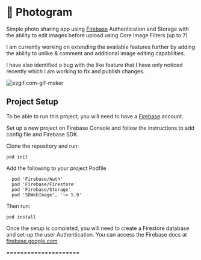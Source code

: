 # 📸 Photogram

Simple photo sharing app using <a href="https://firebase.google.com" target="_blank">Firebase</a> Authentication and Storage with the ability to edit images before upload using Core Image Filters (up to 7)

I am currently working on extending the available features further by adding the ability to unlike & comment and additional image editing capabilities. 

I have also identified a bug with the like feature that I have only noticed recently which I am working to fix and publish changes.

![ezgif com-gif-maker](https://user-images.githubusercontent.com/11230240/139673776-596ee69c-b5f3-4922-84f5-8132aa30c591.gif)

## Project Setup

To be able to run this project, you will need to have a [Firebase](https://firebase.google.com) account.

Set up a new project on Firebase Console and follow the instructions to add config file and Firebase SDK.

Clone the repository and run:

``` pod init ```

Add the following to your project Podfile

``` 
  pod 'Firebase/Auth'
  pod 'Firebase/Firestore'
  pod 'Firebase/Storage'
  pod 'SDWebImage', '~> 5.0'
```

Then run:

``` pod install ```

Once the setup is completed, you will need to create a Firestore database and set-up the user Authentication. You can access the Firebase docs at [firebase.google.com](https://firebase.google.com/docs/build) 

=====================



